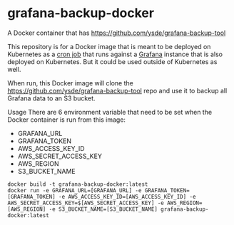# grafana-backup-docker
A Docker container that has https://github.com/ysde/grafana-backup-tool

This repository is for a Docker image that is meant to be deployed on Kubernetes as a [cron job](https://kubernetes.io/docs/concepts/workloads/controllers/cron-jobs/) that runs against a [Grafana](https://grafana.com/) instance that is also deployed on Kubernetes. But it could be used outside of Kubernetes as well.

When run, this Docker image will clone the https://github.com/ysde/grafana-backup-tool repo and use it to backup all Grafana data to an S3 bucket.

Usage
There are 6 environment variable that need to be set when the Docker container is run from this image:
* GRAFANA_URL
* GRAFANA_TOKEN
* AWS_ACCESS_KEY_ID
* AWS_SECRET_ACCESS_KEY
* AWS_REGION
* S3_BUCKET_NAME

```
docker build -t grafana-backup-docker:latest
docker run -e GRAFANA_URL=[GRAFANA_URL] -e GRAFANA_TOKEN=[GRAFANA_TOKEN] -e AWS_ACCESS_KEY_ID=[AWS_ACCESS_KEY_ID] -e AWS_SECRET_ACCESS_KEY=$[AWS_SECRET_ACCESS_KEY] -e AWS_REGION=[AWS_REGION] -e S3_BUCKET_NAME=[S3_BUCKET_NAME] grafana-backup-docker:latest
```
